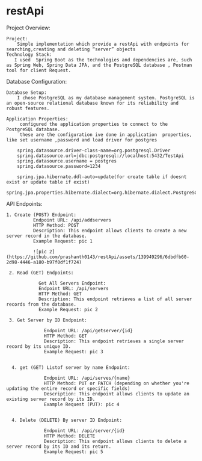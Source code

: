 # restApi

Project Overview:

    Project:
        Simple implementation which provide a restApi with endpoints for searching,creating and deleting “server” objects
    Technology Stack:
       I used  Spring Boot as the technologies and dependencies are, such as Spring Web, Spring Data JPA, and the PostgreSQL database , Postman tool for client Request.
       
Database Configuration:

    Database Setup:
        I chose PostgreSQL as my database management system. PostgreSQL is an open-source relational database known for its reliability and robust features.

    Application Properties:
         configured the application properties to connect to the PostgreSQL database.
         these are the configuration ive done in application  properties, like set username ,password and load driver for postgres

        spring.datasource.driver-class-name=org.postgresql.Driver
        spring.datasource.url=jdbc:postgresql://localhost:5432/TestApi
        spring.datasource.username = postgres
        spring.datasource.password=1234

        spring.jpa.hibernate.ddl-auto=update(for create table if doesnt exist or update table if exist)
        spring.jpa.properties.hibernate.dialect=org.hibernate.dialect.PostgreSQLDialect
        
API Endpoints:

    1. Create (POST) Endpoint:
              Endpoint URL: /api/addservers
              HTTP Method: POST
              Description: This endpoint allows clients to create a new server record in the database.
              Example Request: pic 1

              ![pic 2](https://github.com/prashanth0143/restApi/assets/139949296/6dbdfb60-2d98-4446-a180-b97f0df1f724)

     2. Read (GET) Endpoints:

                Get All Servers Endpoint:
                Endpoint URL: /api/servers
                HTTP Method: GET
                Description: This endpoint retrieves a list of all server records from the database.
                Example Request: pic 2

     3. Get Server by ID Endpoint:

                  Endpoint URL: /api/getserver/{id}
                  HTTP Method: GET
                  Description: This endpoint retrieves a single server record by its unique ID.
                  Example Request: pic 3 


      4. get (GET) Listof server by name Endpoint:
              
                  Endpoint URL: /api/serves/{name}
                  HTTP Method: PUT or PATCH (depending on whether you're updating the entire record or specific fields)
                  Description: This endpoint allows clients to update an existing server record by its ID.
                  Example Request (PUT): pic 4 


      4. Delete (DELETE) By server ID Endpoint:

                  Endpoint URL: /api/server/{id}
                  HTTP Method: DELETE
                  Description: This endpoint allows clients to delete a server record by its ID and its return.
                  Example Request: pic 5


      
                  

